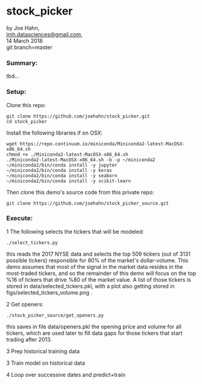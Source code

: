 # stock_picker

by Joe Hahn,<br />
jmh.datasciences@gmail.com,<br />
14 March 2018<br />
git branch=master

### Summary:
tbd...

### Setup:

Clone this repo:

    git clone https://github.com/joehahn/stock_picker.git
    cd stock_picker

Install the following libraries if on OSX:

    wget https://repo.continuum.io/miniconda/Miniconda2-latest-MacOSX-x86_64.sh
    chmod +x ./Miniconda2-latest-MacOSX-x86_64.sh
    ./Miniconda2-latest-MacOSX-x86_64.sh -b -p ~/miniconda2
    ~/miniconda2/bin/conda install -y jupyter
    ~/miniconda2/bin/conda install -y keras
    ~/miniconda2/bin/conda install -y seaborn
    ~/miniconda2/bin/conda install -y scikit-learn

Then clone this demo's source code from this private repo:

    git clone https://github.com/joehahn/stock_picker_source.git


### Execute:

1 The following selects the tickers that will be modeled:

    ./select_tickers.py

this reads the 2017 NYSE data and selects the top 509 tickers (out of 3131 possible tickers)
responsible for 80% of the market's dollar-volume. This demo assumes that most of the signal
in the market data resides in the most-traded tickers, and so the remainder of
this demo will focus on the top %16 of tickers that drive %80 of the market value.
A list of those tickers is stored in data/selected_tickers.pkl, with a plot also getting
stored in figs/selected_tickers_volume.png .

2 Get openers:

    ./stock_picker_source/get_openers.py

this saves in file data/openers.pkl the opening price and volume for all tickers,
which are used later to fill data gaps for those tickers that start trading after 2013.

3 Prep historical training data

3 Train model on historical data

4 Loop over successive dates and predict+train



